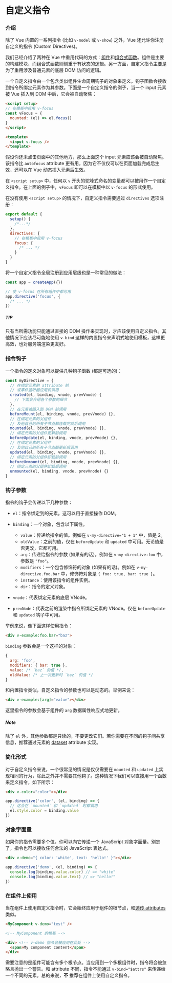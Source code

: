 # 自定义指令​
### 介绍​
除了 Vue 内置的一系列指令 (比如 `v-model` 或 `v-show`) 之外，Vue 还允许你注册自定义的指令 (Custom Directives)。

我们已经介绍了两种在 Vue 中重用代码的方式：[组件]()和[组合式函数]()。组件是主要的构建模块，而组合式函数则侧重于有状态的逻辑。另一方面，自定义指令主要是为了重用涉及普通元素的底层 DOM 访问的逻辑。

一个自定义指令由一个包含类似组件生命周期钩子的对象来定义。钩子函数会接收到指令所绑定元素作为其参数。下面是一个自定义指令的例子，当一个 input 元素被 Vue 插入到 DOM 中后，它会被自动聚焦：

```html
<script setup>
// 在模板中启用 v-focus
const vFocus = {
  mounted: (el) => el.focus()
}
</script>

<template>
  <input v-focus />
</template>
```

假设你还未点击页面中的其他地方，那么上面这个 input 元素应该会被自动聚焦。该指令比 `autofocus` attribute 更有用，因为它不仅仅可以在页面加载完成后生效，还可以在 Vue 动态插入元素后生效。

在 `<script setup>` 中，任何以 `v` 开头的驼峰式命名的变量都可以被用作一个自定义指令。在上面的例子中，`vFocus` 即可以在模板中以 `v-focus` 的形式使用。

在没有使用 `<script setup>` 的情况下，自定义指令需要通过 `directives` 选项注册：

```js
export default {
  setup() {
    /*...*/
  },
  directives: {
    // 在模板中启用 v-focus
    focus: {
      /* ... */
    }
  }
}
```
将一个自定义指令全局注册到应用层级也是一种常见的做法：

```js
const app = createApp({})

// 使 v-focus 在所有组件中都可用
app.directive('focus', {
  /* ... */
})
```
##### TIP

只有当所需功能只能通过直接的 DOM 操作来实现时，才应该使用自定义指令。其他情况下应该尽可能地使用 `v-bind` 这样的内置指令来声明式地使用模板，这样更高效，也对服务端渲染更友好。

### 指令钩子​
一个指令的定义对象可以提供几种钩子函数 (都是可选的)：

```js
const myDirective = {
  // 在绑定元素的 attribute 前
  // 或事件监听器应用前调用
  created(el, binding, vnode, prevVnode) {
    // 下面会介绍各个参数的细节
  },
  // 在元素被插入到 DOM 前调用
  beforeMount(el, binding, vnode, prevVnode) {},
  // 在绑定元素的父组件
  // 及他自己的所有子节点都挂载完成后调用
  mounted(el, binding, vnode, prevVnode) {},
  // 绑定元素的父组件更新前调用
  beforeUpdate(el, binding, vnode, prevVnode) {},
  // 在绑定元素的父组件
  // 及他自己的所有子节点都更新后调用
  updated(el, binding, vnode, prevVnode) {},
  // 绑定元素的父组件卸载前调用
  beforeUnmount(el, binding, vnode, prevVnode) {},
  // 绑定元素的父组件卸载后调用
  unmounted(el, binding, vnode, prevVnode) {}
}
```
### 钩子参数​
指令的钩子会传递以下几种参数：

- `el`：指令绑定到的元素。这可以用于直接操作 DOM。

- `binding`：一个对象，包含以下属性。

    - `value`：传递给指令的值。例如在 `v-my-directive="1 + 1"` 中，值是 2。
    - `oldValue`：之前的值，仅在 `beforeUpdate` 和 `updated` 中可用。无论值是否更改，它都可用。
    - `arg`：传递给指令的参数 (如果有的话)。例如在 `v-my-directive:foo` 中，参数是 `"foo"`。
    - `modifiers`：一个包含修饰符的对象 (如果有的话)。例如在 `v-my-directive.foo.bar` 中，修饰符对象是 `{ foo: true, bar: true }`。
    - `instance`：使用该指令的组件实例。
    - `dir`：指令的定义对象。
- `vnode`：代表绑定元素的底层 VNode。

- `prevNode`：代表之前的渲染中指令所绑定元素的 VNode。仅在 `beforeUpdate` 和 `updated` 钩子中可用。

举例来说，像下面这样使用指令：

```html
<div v-example:foo.bar="baz">
```
`binding` 参数会是一个这样的对象：

```js
{
  arg: 'foo',
  modifiers: { bar: true },
  value: /* `baz` 的值 */,
  oldValue: /* 上一次更新时 `baz` 的值 */
}
```
和内置指令类似，自定义指令的参数也可以是动态的。举例来说：

```html
<div v-example:[arg]="value"></div>
```
这里指令的参数会基于组件的 `arg` 数据属性响应式地更新。

##### Note

除了 `el` 外，其他参数都是只读的，不要更改它们。若你需要在不同的钩子间共享信息，推荐通过元素的 [dataset]() attribute 实现。

### 简化形式​
对于自定义指令来说，一个很常见的情况是仅仅需要在 `mounted` 和 `updated` 上实现相同的行为，除此之外并不需要其他钩子。这种情况下我们可以直接用一个函数来定义指令，如下所示：

```html
<div v-color="color"></div>
```
```js
app.directive('color', (el, binding) => {
  // 这会在 `mounted` 和 `updated` 时都调用
  el.style.color = binding.value
})
```
### 对象字面量​
如果你的指令需要多个值，你可以向它传递一个 JavaScript 对象字面量。别忘了，指令也可以接收任何合法的 JavaScript 表达式。

```html
<div v-demo="{ color: 'white', text: 'hello!' }"></div>
```
```js
app.directive('demo', (el, binding) => {
  console.log(binding.value.color) // => "white"
  console.log(binding.value.text) // => "hello!"
})
```

### 在组件上使用​
当在组件上使用自定义指令时，它会始终应用于组件的根节点，和[透传 attributes]() 类似。

```html
<MyComponent v-demo="test" />
```
```html
<!-- MyComponent 的模板 -->

<div> <!-- v-demo 指令会被应用在此处 -->
  <span>My component content</span>
</div>
```
需要注意的是组件可能含有多个根节点。当应用到一个多根组件时，指令将会被忽略且抛出一个警告。和 attribute 不同，指令不能通过 `v-bind="$attrs"` 来传递给一个不同的元素。总的来说，**不** 推荐在组件上使用自定义指令。